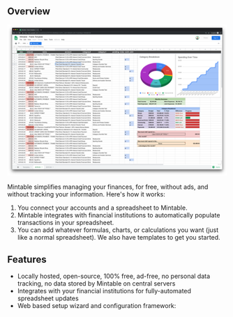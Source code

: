 
## Overview

![Mintable](./src/static/mintable.png)

Mintable simplifies managing your finances, for free, without ads, and without tracking your information. Here's how it works:

1. You connect your accounts and a spreadsheet to Mintable.
1. Mintable integrates with financial institutions to automatically populate transactions in your spreadsheet.
1. You can add whatever formulas, charts, or calculations you want (just like a normal spreadsheet). We also have templates to get you started.

## Features

- Locally hosted, open-source, 100% free, ad-free, no personal data tracking, no data stored by Mintable on central servers
- Integrates with your financial institutions for fully-automated spreadsheet updates
- Web based setup wizard and configuration framework:

<!--

ARCHIVE:

# Providers APIs

Mintable is designed to be pluggable, i.e. you can swap out Plaid or Google Sheets for another service of your choice.

This document outlines what Mintable expects of a provider, and what constraints/functionality you need to adhere to/implement if you want to add a new provider.

## Transactions (`ACCOUNT_PROVIDER`) API

Account providers should provide an exported function which takes in a startDate and endDate, and returns a `Promise` of a raw list of transaction objects, i.e.:

```javascript
transactions = await require('../lib/providerName').fetchTransactions(startDate, endDate)
```

At minimum, we expect `name`, `date`, and `amount` to be defined.

For example, the following would an acceptable response (after promise resolution):

```javascript
[
    { "name": "Amazon.com", "date": "2019-04-16T07:00:00.000Z", "amount": -40.22 },
    { "name": "United Airlines", "date": "2019-04-06T07:00:00.000Z", "amount": -500 },
    { "name": "Uber", "date": "2019-04-04T07:00:00.000Z", "amount": -6.33 }
]
```

## Spreadsheets (`SHEET_PROVIDER`) API

Spreadsheet providers should provide an exported function which takes in a map of sheet name to a list of transactions for that sheet, and return a `Promise` which resolves when all necessary operations to update that sheet are complete, i.e.:

```javascript
await require('../lib/providerName').updateSheets(updates, options)
```

where `updates` come in the following format:

```javascript
{
    "2019.04": [
        { "name": "Amazon.com", "date": "2019.04.16", "amount": -40.22 },
        { "name": "United Airlines", "date": "2019.04.26", "amount": -500 }
    ],
    "2019.05": [
        { "name": "Uber", "date": "2019.05.11", "amount": -6.33 }
    ]
}
```

# Configuration

All configurations below can be made using the web configuration framework or by editing `mintable.config.json`.

`mintable.config.json` is the secret sauce – it contains all of your private tokens and is never sent to third-party servers. This file is ignored by Git – keep a backup somewhere safe.

> **Pro Tip:** You can use Dropbox or another trusted service to sync `mintable.config.json` across your machines. Run `ln -s <path_to_cloud_folder>/mintable.config.json .` from the repo root to symlink Mintable to the cloud version.

#### Table of Contents

- [General configuration](#general-configuration)
- [Fetching Balances](#fetching-balances)
- [Fetching Transactions](#fetching-transactions)
- [Plaid](#plaid)
- [Google Sheets](#google-sheets)

## General configuration

#### Debug Mode

`DEBUG` mode logs the output of each API call and function to the console.

**Default:**

```javascript
"DEBUG": undefined // If unspecified, defaults to false
```

If you want to enable debug mode, you can add the following line to your `mintable.config.json` file:

```javascript
"DEBUG": true
```

#### Host

`HOST` specifies the host for Mintable's setup server.

**Default:** 

```javascript
"HOST": "localhost"
```

For example, if you want to run Mintable on a custom server and listen on `0.0.0.0`, you could add the following line to your `mintable.config.json` file:

```javascript
"HOST": "0.0.0.0"
```

#### Port

`PORT` specifies the port for Mintable's setup server.

**Default:** 

```javascript
"PORT": 3000
```

For example, if you already have an application running on port `3000` and instead want to use port `8080`, you could add the following line to your `mintable.config.json` file:

```javascript
"PORT": "8080"
```

#### Account Provider

`ACCOUNT_PROVIDER` specifies which service to use to fetch transactions.

**Default:** 

```javascript
"ACCOUNT_PROVIDER": "plaid"
```

#### Spreadsheet Provider

`SHEET_PROVIDER` specifies which service to use to automate spreadsheet updates.

**Default:** 

```javascript
"SHEET_PROVIDER": "sheets" // "sheets" = Google Sheets
```

#### Automate Updates with a CI Provider

This repo includes config files for both [CircleCI](https://circleci.com/) and [Travis CI](https://travis-ci.com) to run builds automatically.

Most CI providers allow you to set **environment variables** to configure sensitive information (like the stuff in `mintable.config.json`). We've included a handy script to get that set up:

```
yarn export
```

Run this command and paste the result into an environment variable called `MINTABLE_CONFIG` in your CI provider of choice. Mintable will handle the rest.

> **Note:** Some CI providers (like Travis) require you to wrap this variable in single quotes, i.e. `'{ "ACCOUNT_PROVIDER": "plaid", ...}'`. If you get an error similar to `Unable to parse JSON...` when you run your CI build, give this a try.

> **Warning:** If you choose to use CircleCI, you should turn off **Pass secrets to builds from forked pull requests** under **Build Settings** > **Advanced Settings**.

## Fetching Balances

#### Create Balances Sheet

`CREATE_BALANCES_SHEET` optionally fetches the balances of all your connected accounts and places them in a sheet called `Balances`.

**Default:**

```javascript
"CREATE_BALANCES_SHEET": undefined // If unspecified, defaults to false
```

If you want to enable this, you can add the following line to your `mintable.config.json` file:

```javascript
"CREATE_BALANCES_SHEET": true
```

#### Balance Columns

`BALANCE_COLUMNS` specifies a list of account properties (using [`_.get()` syntax](https://lodash.com/docs/4.17.11#get)) to automatically update in your `Balances` spreadsheet. All the contents of these columns will be cleared and overwritten each time you run Mintable.

**Default:** 

```javascript
"BALANCE_COLUMNS": ['name', 'official_name', 'type', 'balances.available', 'balances.current', 'balances.limit']
```

For example, if you only want to auto-populate the name and amount for each account, you could add the following line to your `mintable.config.json` file:

```javascript
"TRANSACTION_COLUMNS": ["name", "balances.current"]
```

## Fetching Transactions

#### Start Date

`START_DATE` specifies the lower bound for fetching transactions in `YYYY.MM.DD` format.

**Default:**

```javascript
"START_DATE": undefined // If end date is not specified, Mintable will fetch the last 2 months of transactions
```

For example, if you only want to fetch transactions which occur after or on December 1, 2018, you could add the following line to your `mintable.config.json` file:

```javascript
"START_DATE": "2018.12.01"
```

#### End Date

`END_DATE` specifies the upper bound for fetching transactions in `YYYY.MM.DD` format.

**Default:**

```javascript
"END_DATE": undefined // If end date is not specified, Mintable will fetch up until the current date
```

For example, if you only want to fetch transactions which occur before or on December 1, 2018, you could add the following line to your `mintable.config.json` file:

```javascript
"END_DATE": "2018.12.01"
```

#### Transaction Columns

`TRANSACTION_COLUMNS` specifies a list of transaction properties (using [`_.get()` syntax](https://lodash.com/docs/4.17.11#get)) to automatically update in your spreadsheet. All the contents of these columns will be cleared and overwritten each time you run Mintable.

**Default:** 

```javascript
"TRANSACTION_COLUMNS": [ 'date', 'amount', 'name', 'account_details.official_name', 'category.0', 'category.1', 'pending' ]
```

For example, if you only want to auto-populate the name and amount for each transaction, you could add the following line to your `mintable.config.json` file:

```javascript
"TRANSACTION_COLUMNS": ["name", "amount"]
```

#### Reference Columns

`REFERENCE_COLUMNS` specifies a list of additional, non-automated columns for your reference/bookkeeping purposes. Each time you run Mintable, the contents of these columns will be preserved.

**Default:** 

```javascript
"REFERENCE_COLUMNS": ['notes', 'work', 'joint']
```

For example, if you want to add one column to track work expenses, and another to track joint expenses shared with a partner, you could add the following line to your `mintable.config.json` file:

```javascript
"REFERENCE_COLUMNS": ["work", "joint"]
```

> **Warning:** Since reference columns are not automated by Mintable, they have the potential to get out of sync with transaction data (for example, if your bank deletes a transaction, causing a row to get removed in `TRANSACTION_COLUMNS`)

# Provider-Specific Configuration

You can see the API definitions for account & spreadsheet providers in the **[provider docs](./docs/PROVIDERS.md)**.

## Plaid

#### Category Overrides

`CATEGORY_OVERRIDES` specifies a list of overrides to handle transactions that are routinely miscategorized by Plaid's servers.

**Default:** 

```javascript
"CATEGORY_OVERRIDES": []
```

Overrides take the following format:

* `pattern`: [JavaScript Regular Expression](https://developer.mozilla.org/en-US/docs/Web/JavaScript/Reference/Global_Objects/RegExp#Syntax) to test transaction names against
* `flags`: [JavaScript Regular Expression flags](https://developer.mozilla.org/en-US/docs/Web/JavaScript/Reference/Global_Objects/RegExp#Syntax) (i.e. `i` for case insensitive)
* `category.0`: Override for first (top-level) category
* `category.1`: Override for second (level-2) category

For example, if you want anything matching `autopay` or `e-payment` to get categorized as `Credit Card Payment`, you could add the following lines to your `mintable.config.json` file:

```javascript
"CATEGORY_OVERRIDES": [
    {
        "pattern": ".*(autopay|e.payment).*",
        "flags": "i",
        "category.0": "Transfer",
        "category.1": "Credit Card Payments"
    }
]
```

## Google Sheets

#### Template Sheet

`TEMPLATE_SHEET` specifies the template spreadsheet to use when creating a _new_ sheet for a month.

**Default:** 

```javascript
"TEMPLATE_SHEET": {
     // Public template: https://docs.google.com/spreadsheets/d/10fYhPJzABd8KlgAzxtiyFN-L_SebTvM8SaAK_wHk-Fw
    "SHEET_ID": "10fYhPJzABd8KlgAzxtiyFN-L_SebTvM8SaAK_wHk-Fw",
    "SHEET_TITLE": "Template"
}
```

* `SHEET_ID`: Google Sheets spreadsheet ID (from the URL: `docs.google.com/spreadsheets/d/`**`sheet_id`**`/edit`)
* `SHEET_TITLE`: Title of the sheet (along the bottom row of the document)

For example, you could add the following lines to your `mintable.config.json` file:

```javascript
"TEMPLATE_SHEET": {
    "SHEET_ID": "10fYhPJzABd8KasbqiyFN-L_SebTvM8SaAK_wHk-Fw",
    "SHEET_TITLE": "My Template Sheet"
}
```

-->